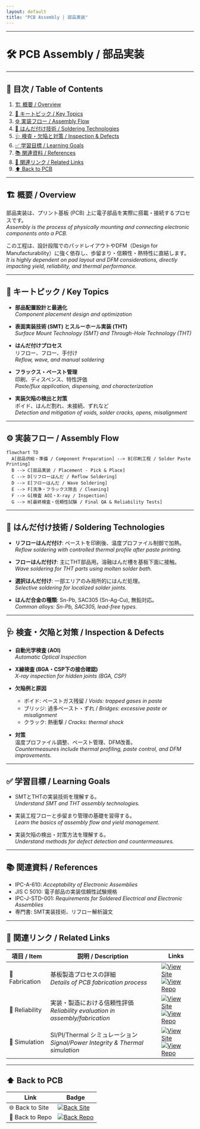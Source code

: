 ```yaml
---
layout: default
title: "PCB Assembly | 部品実装" 
---
```


---

# 🛠 PCB Assembly / 部品実装

---

## 📑 目次 / Table of Contents
1. [🏗 概要 / Overview](#-概要--overview)  
2. [🔑 キートピック / Key Topics](#-キートピック--key-topics)  
3. [⚙️ 実装フロー / Assembly Flow](#️-実装フロー--assembly-flow)  
4. [🧪 はんだ付け技術 / Soldering Technologies](#-はんだ付け技術--soldering-technologies)  
5. [🩺 検査・欠陥と対策 / Inspection & Defects](#-検査欠陥と対策--inspection--defects)  
6. [✅ 学習目標 / Learning Goals](#-学習目標--learning-goals)  
7. [📚 関連資料 / References](#-関連資料--references)  
8. [🔗 関連リンク / Related Links](#-関連リンク--related-links)  
9. [⬆️ Back to PCB](#️-back-to-pcb)  

---

## 🏗 概要 / Overview
部品実装は、プリント基板 (PCB) 上に電子部品を実際に搭載・接続するプロセスです。  
*Assembly is the process of physically mounting and connecting electronic components onto a PCB.*  

この工程は、設計段階でのパッドレイアウトやDFM（Design for Manufacturability）に強く依存し、歩留まり・信頼性・熱特性に直結します。  
*It is highly dependent on pad layout and DFM considerations, directly impacting yield, reliability, and thermal performance.*  

---

## 🔑 キートピック / Key Topics
- **部品配置設計と最適化**  
  *Component placement design and optimization*  

- **表面実装技術 (SMT) とスルーホール実装 (THT)**  
  *Surface Mount Technology (SMT) and Through-Hole Technology (THT)*  

- **はんだ付けプロセス**  
  リフロー、フロー、手付け  
  *Reflow, wave, and manual soldering*  

- **フラックス・ペースト管理**  
  印刷、ディスペンス、特性評価  
  *Paste/flux application, dispensing, and characterization*  

- **実装欠陥の検出と対策**  
  ボイド、はんだ割れ、未接続、ずれなど  
  *Detection and mitigation of voids, solder cracks, opens, misalignment*  

---

## ⚙️ 実装フロー / Assembly Flow

```mermaid
flowchart TD
  A[部品供給・準備 / Component Preparation] --> B[印刷工程 / Solder Paste Printing]
  B --> C[部品実装 / Placement - Pick & Place]
  C --> D[リフローはんだ / Reflow Soldering]
  D --> E[フローはんだ / Wave Soldering]
  E --> F[洗浄・フラックス除去 / Cleaning]
  F --> G[検査 AOI・X-ray / Inspection]
  G --> H[最終検査・信頼性試験 / Final QA & Reliability Tests]
```

---

## 🧪 はんだ付け技術 / Soldering Technologies
- **リフローはんだ付け**: ペーストを印刷後、温度プロファイル制御で加熱。  
  *Reflow soldering with controlled thermal profile after paste printing.*  

- **フローはんだ付け**: 主にTHT部品用。溶融はんだ槽を基板下面に接触。  
  *Wave soldering for THT parts using molten solder bath.*  

- **選択はんだ付け**: 一部エリアのみ局所的にはんだ処理。  
  *Selective soldering for localized solder joints.*  

- **はんだ合金の種類**: Sn-Pb, SAC305 (Sn-Ag-Cu), 無鉛対応。  
  *Common alloys: Sn-Pb, SAC305, lead-free types.*  

---

## 🩺 検査・欠陥と対策 / Inspection & Defects
- **自動光学検査 (AOI)**  
  *Automatic Optical Inspection*  

- **X線検査 (BGA・CSP下の接合確認)**  
  *X-ray inspection for hidden joints (BGA, CSP)*  

- **欠陥例と原因**  
  - ボイド: ペーストガス残留 / *Voids: trapped gases in paste*  
  - ブリッジ: 過多ペースト・ずれ / *Bridges: excessive paste or misalignment*  
  - クラック: 熱衝撃 / *Cracks: thermal shock*  

- **対策**  
  温度プロファイル調整、ペースト管理、DFM改善。  
  *Countermeasures include thermal profiling, paste control, and DFM improvements.*  

---

## ✅ 学習目標 / Learning Goals
- SMTとTHTの実装技術を理解する。  
  *Understand SMT and THT assembly technologies.*  

- 実装工程フローと歩留まり管理の基礎を習得する。  
  *Learn the basics of assembly flow and yield management.*  

- 実装欠陥の検出・対策方法を理解する。  
  *Understand methods for defect detection and countermeasures.*  

---

## 📚 関連資料 / References
- IPC-A-610: *Acceptability of Electronic Assemblies*  
- JIS C 5010: 電子部品の実装信頼性試験規格  
- IPC-J-STD-001: *Requirements for Soldered Electrical and Electronic Assemblies*  
- 専門書: SMT実装技術、リフロー解析論文  

---

## 🔗 関連リンク / Related Links

| 項目 / Item | 説明 / Description | Links |
|-------------|-------------------|-------|
| 📖 Fabrication | 基板製造プロセスの詳細<br>*Details of PCB fabrication process* | [![View Site](https://img.shields.io/badge/View-Site-brightgreen?logo=githubpages)](./fabrication.md)<br>[![View Repo](https://img.shields.io/badge/View-Repo-blue?logo=github)](../PCB/fabrication) |
| 📖 Reliability | 実装・製造における信頼性評価<br>*Reliability evaluation in assembly/fabrication* | [![View Site](https://img.shields.io/badge/View-Site-brightgreen?logo=githubpages)](./reliability.md)<br>[![View Repo](https://img.shields.io/badge/View-Repo-blue?logo=github)](../PCB/reliability) |
| 📖 Simulation | SI/PI/Thermal シミュレーション<br>*Signal/Power Integrity & Thermal simulation* | [![View Site](https://img.shields.io/badge/View-Site-brightgreen?logo=githubpages)](./simulation.md)<br>[![View Repo](https://img.shields.io/badge/View-Repo-blue?logo=github)](../PCB/simulation) |

---

## ⬆️ Back to PCB

| Link | Badge |
|---|---|
| 🌐 Back to Site | [![Back Site](https://img.shields.io/badge/⬆️%20Back-Site-brightgreen?logo=githubpages)](https://samizo-aitl.github.io/Edusemi-Plus/Assembly-Integration/PCB/) |
| 📂 Back to Repo | [![Back Repo](https://img.shields.io/badge/⬆️%20Back-Repo-blue?logo=github)](https://github.com/Samizo-AITL/Edusemi-Plus/tree/main/Assembly-Integration/PCB) |
